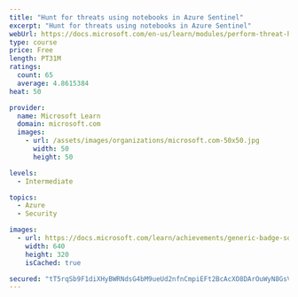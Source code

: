```yaml
---
title: "Hunt for threats using notebooks in Azure Sentinel"
excerpt: "Hunt for threats using notebooks in Azure Sentinel"
webUrl: https://docs.microsoft.com/en-us/learn/modules/perform-threat-hunting-sentinel-with-notebooks/
type: course
price: Free
length: PT31M
ratings:
  count: 65
  average: 4.8615384
heat: 50

provider:
  name: Microsoft Learn
  domain: microsoft.com
  images:
    - url: /assets/images/organizations/microsoft.com-50x50.jpg
      width: 50
      height: 50

levels:
  - Intermediate

topics:
  - Azure
  - Security

images:
  - url: https://docs.microsoft.com/learn/achievements/generic-badge-social.png
    width: 640
    height: 320
    isCached: true

secured: "tT5rqSb9F1diXHyBWRNdsG4bM9ueUd2nfnCmpiEFt2BcAcXO8DArOuWyN8GsV4TAASwQrUL/plh1aJRzTKVasWGdbeMoao7CQWc485b4IBks93FzSMHKQdS5/OezLD7Rxu0Utm1g51VFDCD5Kmyhst5sp/BaTHTwLY8DNYR7TEfD26oppqBwx0rIqH8FVZcUsUWrL9W+YeckxySuItXe7Zfs2g+VZrSBsmHuiM9W5FkqtRsQ2L1EAGm/84yz/vqXqWi2RMEYk4c+9a14pU+sUuaJv/RCrn7sf2rHtJZJ+fta3kabITCOrR0bnVpuHIiRRJPnFjae3WW4yPu/i3aSLnSpfsmUfSCWK3l9TpkITpurj/L37JFHBHgLy0I+1dPCGWsqWi2sO9h3oMTUroFGso/nbjGWlz1zKqIBoIRKClY=;N/PqzE8pM8lkGf4ZOF3ltw=="
---
```


